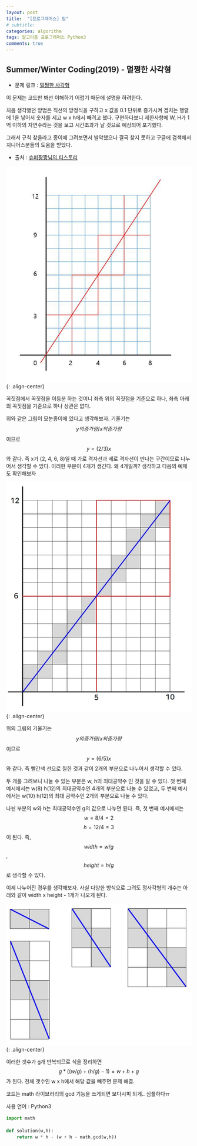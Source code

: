 ```yaml
---
layout: post
title:  "[프로그래머스] 탑"
# subtitle: 
categories: algorithm
tags: 알고리즘 프로그래머스 Python3
comments: true
---
```


## Summer/Winter Coding(2019) - 멀쩡한 사각형

* 문제 링크 : [멀쩡한 사각형](https://programmers.co.kr/learn/courses/30/lessons/62048)

이 문제는 코드만 봐선 이해하기 어렵기 때문에 설명을 하려한다.  

처음 생각했던 방법은 직선의 방정식을 구하고 x 값을 0.1 단위로 증가시켜 겹치는 행렬에 1을 넣어서 숫자를 세고 w x h에서 빼려고 했다.
구현하다보니 제한사항에 W, H가 1억 이하의 자연수라는 것을 보고 시간초과가 날 것으로 예상되어 포기했다.  

그래서 규칙 찾을라고 종이에 그려보면서 발악했으나 결국 찾지 못하고 구글에 검색해서 지니어스분들의 도움을 받았다.  

* 출처 : [슈퍼짱짱님의 티스토리](https://leedakyeong.tistory.com/entry/%ED%94%84%EB%A1%9C%EA%B7%B8%EB%9E%98%EB%A8%B8%EC%8A%A4-%EB%A9%80%EC%A9%A1%ED%95%9C-%EC%82%AC%EA%B0%81%ED%98%95-in-python)

![](/assets/img/20200517/1.jpg){: .align-center}  

꼭짓점에서 꼭짓점을 이등분 하는 것이니 좌측 위의 꼭짓점을 기준으로 하나, 좌측 아래의 꼭짓점을 기준으로 하나 상관은 없다.  

위와 같은 그림이 모눈종이에 있다고 생각해보자. 기울기는 $$ y의 증가량 / x의 증가량 $$  이므로 $$ y = (2/3)x $$와 같다. 즉 x가 (2, 4, 6, 8)일 때 가로 격자선과 세로 격자선이 만나는 구간이므로 나누어서 생각할 수 있다. 이러한 부분이 4개가 생긴다. 왜 4개일까? 생각하고 다음의 예제도 확인해보자

![](/assets/img/20200517/2.jpg){: .align-center}

위의 그림의 기울기는 $$ y의 증가량 / x의 증가량 $$ 이므로 $$ y = (6/5)x $$와 같다. 즉 빨간색 선으로 칠한 것과 같이 2개의 부분으로 나누어서 생각할 수 있다.

두 개를 그려보니 나눌 수 있는 부분은 w, h의 최대공약수 인 것을 알 수 있다. 첫 번째 예시에서는 w(8) h(12)의 최대공약수인 4개의 부분으로 나눌 수 있었고, 두 번째 예시에서는 w(10) h(12)의 최대 공약수인 2개의 부분으로 나눌 수 있다.

나뉜 부분의 w와 h는 최대공약수인 g의 값으로 나누면 된다. 즉, 첫 번째 예시에서는 $$ w = 8/4 = 2 $$ $$ h = 12/4 = 3 $$이 된다. 즉, $$ width = w/g $$, $$ height = h/g $$로 생각할 수 있다.


이제 나누어진 경우를 생각해보자. 사실 다양한 방식으로 그려도 정사각형의 개수는 아래와 같이 width x height - 1개가 나오게 된다.

![](/assets/img/20200517/3.jpg){: .align-center}

이러한 갯수가 g개 반복되므로 식을 정리하면 $$ g * ((w/g) + (h/g) -1) = w + h + g $$가 된다. 전체 갯수인 w x h에서 해당 값을 빼주면 문제 해결.


코드는 math 라이브러리의 gcd 기능을 쓰게되면 보다시피 되게.. 심플하다ㅠ


사용 언어 : Python3

```python
import math

def solution(w,h):
    return w * h - (w + h - math.gcd(w,h))
```